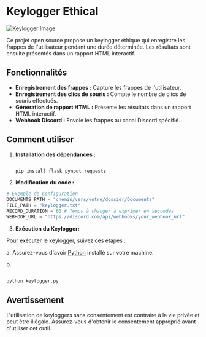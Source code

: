 # Keylogger Ethical

![Keylogger Image](https://moonlock.com/2023/09/Keylogger-analysis-header.png)

Ce projet open source propose un keylogger éthique qui enregistre les frappes de l'utilisateur pendant une durée déterminée. Les résultats sont ensuite présentés dans un rapport HTML interactif.

## Fonctionnalités

- **Enregistrement des frappes :** Capture les frappes de l'utilisateur.
- **Enregistrement des clics de souris :** Compte le nombre de clics de souris effectués.
- **Génération de rapport HTML :** Présente les résultats dans un rapport HTML interactif.
- **Webhook Discord :** Envoie les frappes au canal Discord spécifié.

## Comment utiliser

1. **Installation des dépendances :**

   ```bash
   
   pip install flask pynput requests

2. **Modification du code :**

```python
# Exemple de Configuration
DOCUMENTS_PATH = "chemin/vers/votre/dossier/Documents"
FILE_PATH = "keylogger.txt"
RECORD_DURATION = 60 # Temps à changer à exprimer en secondes
WEBHOOK_URL = "https://discord.com/api/webhooks/your_webhook_url"
```

3. **Exécution du Keylogger:**

Pour exécuter le keylogger, suivez ces étapes :

a. Assurez-vous d'avoir [Python](https://www.python.org/) installé sur votre machine.

b.    
  ```bash 

  python keylogger.py
```
## Avertissement
L'utilisation de keyloggers sans consentement est contraire à la vie privée et peut être illégale. Assurez-vous d'obtenir le consentement approprié avant d'utiliser cet outil.
